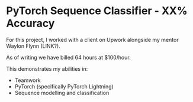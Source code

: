 # PyTorch Sequence Classifier - XX% Accuracy

For this project, I worked with a client on Upwork alongside my mentor Waylon Flynn (LINK?).

As of writing we have billed 64 hours at $100/hour.

This demonstrates my abilities in:
- Teamwork
- PyTorch (specifically PyTorch Lightning)
- Sequence modelling and classification